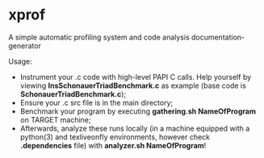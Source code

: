 # xprof
A simple automatic profiling system and code analysis documentation-generator

Usage:

- Instrument your .c code with high-level PAPI C calls. Help yourself by viewing <b>InsSchonauerTriadBenchmark.c</b> as example (base code is <b>SchonauerTriadBenchmark.c</b>);
- Ensure your .c src file is in the main directory;
- Benchmark your program by executing <b>gathering.sh NameOfProgram</b> on TARGET machine;
- Afterwards, analyze these runs locally (in a machine equipped with a python(3) and texliveonfly environments, however check <b>.dependencies</b> file) with <b>analyzer.sh NameOfProgram</b>!
